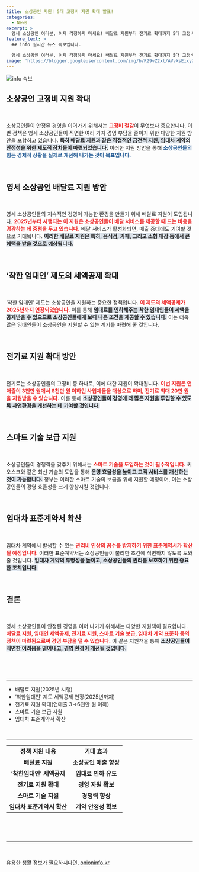 ```yaml
---
title: 소상공인 지원! 5대 고정비 지원 확대 발표!
categories:
  - News
excerpt: >
  영세 소상공인 여러분, 이제 걱정하지 마세요! 배달료 지원부터 전기료 확대까지 5대 고정비 지원이 강화됩니다. 실질적인 도움이 되도록 더욱 촘촘하게 마련된 정책을 확인해 보세요!
feature_text: >
  ## info 실시간 뉴스 속보입니다.

  영세 소상공인 여러분, 이제 걱정하지 마세요! 배달료 지원부터 전기료 확대까지 5대 고정비 지원이 강화됩니다. 실질적인 도움이 되도록 더욱 촘촘하게 마련된 정책을 확인해 보세요!
image: 'https://blogger.googleusercontent.com/img/b/R29vZ2xl/AVvXsEixyZcFfHzMRdzZMjFBmAUKJYCLCGyLL1o632UiGVXcaFdKo_bkvkuCioo0uUKlGfBVcT3P84aROyZIXSBEx3Aw5nCQ3pTgDom1WDC4m8eifvWiAmWEEVb4x6G_l8C0QH225ldMjyaFvpxGEBGNO37VmDTDMHGhJPq73UglMfDca1-0aw/s1600/blogspot.png'
---
```


<p><img src="https://blogger.googleusercontent.com/img/b/R29vZ2xl/AVvXsEixyZcFfHzMRdzZMjFBmAUKJYCLCGyLL1o632UiGVXcaFdKo_bkvkuCioo0uUKlGfBVcT3P84aROyZIXSBEx3Aw5nCQ3pTgDom1WDC4m8eifvWiAmWEEVb4x6G_l8C0QH225ldMjyaFvpxGEBGNO37VmDTDMHGhJPq73UglMfDca1-0aw/s1600/blogspot.png" alt="info 속보" /></p>

<h2 data-ke-size="size26">소상공인 고정비 지원 확대</h2>

<p data-ke-size="size16">&nbsp;</p> 

<p>소상공인들이 안정된 경영을 이어가기 위해서는 <b><span style="color: #ee2323;">고정비 절감</span></b>이 무엇보다 중요합니다. 이번 정책은 영세 소상공인들이 직면한 여러 가지 경영 부담을 줄이기 위한 다양한 지원 방안을 포함하고 있습니다. <b><span style="background-color: #21538527;">특히 배달료 지원과 같은 직접적인 금전적 지원, 임대차 계약의 안정성을 위한 제도적 장치들이 마련되었습니다.</span></b> 이러한 지원 방안을 통해 <b><span style="color: #1a5490;">소상공인들의 힘든 경제적 상황을 실제로 개선해 나가는 것이 목표입니다.</span></b></p>

<p data-ke-size="size16">&nbsp;</p>

<h2 data-ke-size="size26">영세 소상공인 배달료 지원 방안</h2>

<p data-ke-size="size16">&nbsp;</p>

<p>영세 소상공인들의 지속적인 경영이 가능한 환경을 만들기 위해 배달료 지원이 도입됩니다. <b><span style="color: #ee2323;">2025년부터 시행되는 이 지원은 소상공인들이 배달 서비스를 제공할 때 드는 비용을 경감하는 데 중점을 두고 있습니다.</span></b> 배달 서비스가 활성화되면, 매출 증대에도 기여할 것으로 기대됩니다. <b><span style="background-color: #21538527;">이러한 배달료 지원은 특히, 음식점, 카페, 그리고 소형 매장 등에서 큰 혜택을 받을 것으로 예상됩니다.</span></b> </p>

<p data-ke-size="size16">&nbsp;</p>

<h2 data-ke-size="size26">‘착한 임대인’ 제도의 세액공제 확대</h2> 

<p data-ke-size="size16">&nbsp;</p>

<p>‘착한 임대인’ 제도는 소상공인을 지원하는 중요한 정책입니다. <b><span style="color: #ee2323;">이 제도의 세액공제가 2025년까지 연장되었습니다.</span></b> 이를 통해 <b><span style="background-color: #21538527;">임대료를 인하해주는 착한 임대인들이 세액을 공제받을 수 있으므로 소상공인들에게 보다 나은 조건을 제공할 수 있습니다.</span></b> 이는 더욱 많은 임대인들이 소상공인을 지원할 수 있는 계기를 마련해 줄 것입니다. </p>

<p data-ke-size="size16">&nbsp;</p>

<h2 data-ke-size="size26">전기료 지원 확대 방안</h2>

<p data-ke-size="size16">&nbsp;</p>

<p>전기료는 소상공인들의 고정비 중 하나로, 이에 대한 지원이 확대됩니다. <b><span style="color: #ee2323;">이번 지원은 연매출이 3천만 원에서 6천만 원 이하인 사업체들을 대상으로 하며, 전기료 최대 20만 원을 지원받을 수 있습니다.</span></b> 이를 통해 <b><span style="background-color: #21538527;">소상공인들이 경영에 더 많은 자원을 투입할 수 있도록 사업환경을 개선하는 데 기여할 것입니다.</span></b></p>

<p data-ke-size="size16">&nbsp;</p>

<h2 data-ke-size="size26">스마트 기술 보급 지원</h2>

<p data-ke-size="size16">&nbsp;</p>

<p>소상공인들이 경쟁력을 갖추기 위해서는 <b><span style="color: #ee2323;">스마트 기술을 도입하는 것이 필수적입니다.</span></b> 키오스크와 같은 최신 기술의 도입을 통해 <b><span style="background-color: #21538527;">운영 효율성을 높이고 고객 서비스를 개선하는 것이 가능합니다.</span></b> 정부는 이러한 스마트 기술의 보급을 위해 지원할 예정이며, 이는 소상공인들의 경영 효율성을 크게 향상시킬 것입니다. </p>

<p data-ke-size="size16">&nbsp;</p>

<h2 data-ke-size="size26">임대차 표준계약서 확산</h2>

<p data-ke-size="size16">&nbsp;</p>

<p>임대차 계약에서 발생할 수 있는 <b><span style="color: #ee2323;">관리비 인상의 꼼수를 방지하기 위한 표준계약서가 확산될 예정입니다.</span></b> 이러한 표준계약서는 소상공인들이 불리한 조건에 직면하지 않도록 도와줄 것입니다. <b><span style="background-color: #21538527;">임대차 계약의 투명성을 높이고, 소상공인들의 권리를 보호하기 위한 중요한 조치입니다.</span></b> </p>

<p data-ke-size="size16">&nbsp;</p>

<h2 data-ke-size="size26">결론</h2>

<p data-ke-size="size16">&nbsp;</p>

<p>영세 소상공인들이 안정된 경영을 이어 나가기 위해서는 다양한 지원책이 필요합니다. <b><span style="color: #ee2323;">배달료 지원, 임대인 세액공제, 전기료 지원, 스마트 기술 보급, 임대차 계약 표준화 등의 정책이 마련됨으로써 경영 부담을 덜 수 있습니다.</span></b> 이 같은 지원책을 통해 <b><span style="background-color: #21538527;">소상공인들이 직면한 어려움을 덜어내고, 경영 환경이 개선될 것입니다.</span></b> </p>

<p data-ke-size="size16">&nbsp;</p> 

<p data-ke-size="size16">&nbsp;</p>

<hr>

<ul>
  <li>배달료 지원(2025년 시행)</li>
  <li>‘착한임대인’ 제도 세액공제 연장(2025년까지)</li>
  <li>전기료 지원 확대(연매출 3→6천만 원 이하)</li>
  <li>스마트 기술 보급 지원</li>
  <li>임대차 표준계약서 확산</li>
</ul>

<p data-ke-size="size16">&nbsp;</p>

<hr>

<table style="width: 100%;">
  <tr>
    <td style="text-align: center; height: 17px;"><b>정책 지원 내용</b></td>
    <td style="text-align: center; height: 17px;"><b>기대 효과</b></td>
  </tr>
  <tr>
    <td style="text-align: center; height: 17px;"><b>배달료 지원</b></td>
    <td style="text-align: center; height: 17px;"><b>소상공인 매출 향상</b></td>
  </tr>
  <tr>
    <td style="text-align: center; height: 17px;"><b>‘착한임대인’ 세액공제</b></td>
    <td style="text-align: center; height: 17px;"><b>임대료 인하 유도</b></td>
  </tr>
  <tr>
    <td style="text-align: center; height: 17px;"><b>전기료 지원 확대</b></td>
    <td style="text-align: center; height: 17px;"><b>경영 자원 확보</b></td>
  </tr>
  <tr>
    <td style="text-align: center; height: 17px;"><b>스마트 기술 지원</b></td>
    <td style="text-align: center; height: 17px;"><b>경쟁력 향상</b></td>
  </tr>
  <tr>
    <td style="text-align: center; height: 17px;"><b>임대차 표준계약서 확산</b></td>
    <td style="text-align: center; height: 17px;"><b>계약 안정성 확보</b></td>
  </tr>
</table>

<p data-ke-size="size16">&nbsp;</p>

<p data-ke-size="size16">&nbsp;</p>

<hr>

<p data-ke-size="size16">&nbsp;</p>
유용한 생활 정보가 필요하시다면, <a href="https://onioninfo.kr" rel="dofollow">onioninfo.kr</a>


